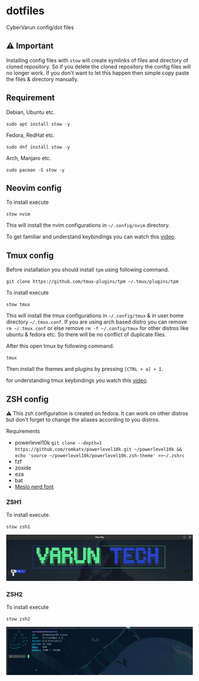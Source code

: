 # dotfiles

CyberVarun config/dot files

## ⚠️ Important

Installing config files with `stow` will create symlinks of files and directory of cloned repository. So if you delete the cloned repository the config files will no longer work. If you don't want to let this happen then simple copy paste the files & directory manually.

## Requirement

Debian, Ubuntu etc.

`sudo apt install stow -y`

Fedora, RedHat etc.

`sudo dnf install stow -y`

Arch, Manjaro etc.

`sudo pacman -S stow -y`

## Neovim config

To install execute

`stow nvim`

This will install the nvim configurations in `~/.config/nvim` directory.

To get familiar and understand keybindings you can watch this [video](https://youtu.be/6pAG3BHurdM).

## Tmux config

Before installation you should install `tpm` using following command.

`git clone https://github.com/tmux-plugins/tpm ~/.tmux/plugins/tpm`

To install execute

`stow tmux`

This will install the tmux configurations in `~/.config/tmux` & in user home directory `~/.tmux.conf`. If you are using arch based distro you can remove `rm ~/.tmux.conf` or else remove `rm -f ~/.config/tmux` for other distros like ubuntu & fedora etc. So there will be no conflict of duplicate files.

After this open tmux by following command.

`tmux`

Then install the themes and plugins by pressing `[CTRL + a] + I`.

for understanding tmux keybindings you watch this [video](https://youtu.be/U-omALWIBos).

## ZSH config

⚠️ This zsh configuration is created on fedora. It can work on other distros but don't forget to change the aliases according to you distros.

Requirements

- powerlevel10k `git clone --depth=1 https://github.com/romkatv/powerlevel10k.git ~/powerlevel10k && echo 'source ~/powerlevel10k/powerlevel10k.zsh-theme' >>~/.zshrc`
- fzf
- zoxide
- eza
- bat
- [Meslo nerd font](https://www.nerdfonts.com/font-downloads)

### ZSH1

To install execute.

`stow zsh1`

![ZSH1 Preview](./src/zsh1_preview.png "ZSH1 Preview")

### ZSH2

To install execute

`stow zsh2`

![ZSH2 Preview](./src/zsh2_preview.png "ZSH2 Preview")
